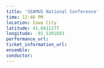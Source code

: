 ```yaml
---
title: 'SEAMUS National Conference'
time: 12:46 PM
location: Iowa City
latitude: 41.6611277
longitude: -91.5301683
performance_url: 
ticket_information_url: 
ensemble: 
conductor: 
---
```

